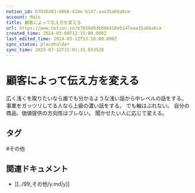 ```yaml
---
notion_id: b7036d83-b866-416e-b147-aaa35a66a6ce
account: Main
title: 顧客によって伝え方を変える
url: https://www.notion.so/b7036d83b866416eb147aaa35a66a6ce
created_time: 2024-03-08T12:15:00.000Z
last_edited_time: 2024-03-12T13:10:00.000Z
sync_status: placeholder
sync_time: 2025-07-12T15:01:15.033528
---
```

# 顧客によって伝え方を変える

広く浅くを取りたいなら誰でも分かるような浅い話から中レベルの話をする。
事業をガッツリしてる人なら上級の濃い話をする。
でも軸はぶれない。
自分の商品、価値提供の方向性はブレない。
聞かせたい人に応じて変える。

## タグ

#その他 

## 関連ドキュメント

- [[../99_その他/y.md|y]]
